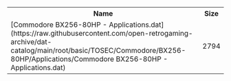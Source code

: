 <table>
<tr><th>Name</th><th>Size</th></tr>
<tr><td>[Commodore BX256-80HP - Applications.dat](https://raw.githubusercontent.com/open-retrogaming-archive/dat-catalog/main/root/basic/TOSEC/Commodore/BX256-80HP/Applications/Commodore BX256-80HP - Applications.dat)</td><td>2794</td></tr>
</table>
